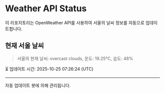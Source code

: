 
# Weather API Status

이 리포지토리는 OpenWeather API를 사용하여 서울의 날씨 정보를 자동으로 업데이트합니다.

## 현재 서울 날씨
> 서울의 현재 날씨: overcast clouds, 온도: 19.25°C, 습도: 48%

⏳ 업데이트 시간: 2025-10-25 07:26:24 (UTC)

---
자동 업데이트 봇에 의해 관리됩니다.
